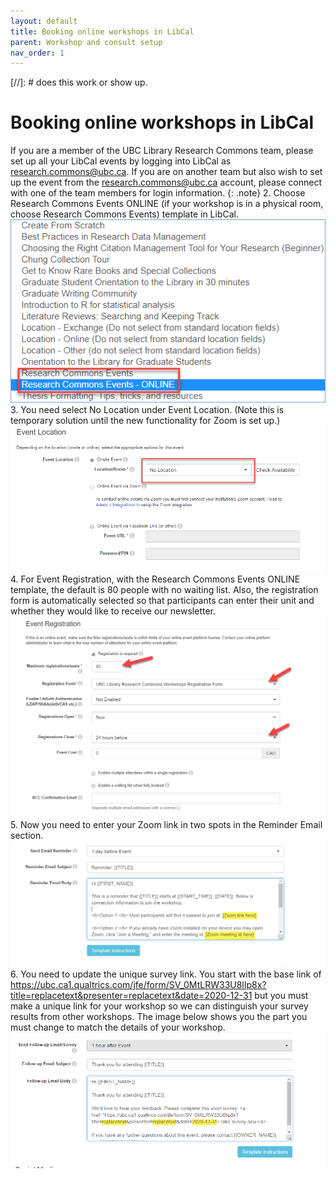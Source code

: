 ```yaml
---
layout: default
title: Booking online workshops in LibCal
parent: Workshop and consult setup
nav_order: 1
---
```

[//]: # does this work or show up.

# Booking online workshops in LibCal
If you are a member of the UBC Library Research Commons team, please set up all your LibCal events by logging into LibCal as research.commons@ubc.ca. If you are on another team but also wish to set up the event from the research.commons@ubc.ca account, please connect with one of the team members for login information.
{: .note}
2. Choose Research Commons Events ONLINE (if your workshop is in a physical room, choose Research Commons Events) template in LibCal.
![](../../assets/images/picktemplate.png)
3. You need select No Location under Event Location. (Note this is temporary solution until the new functionality for Zoom is set up.)
![](../../assets/images/eventlocationnolocation.png)
4. For Event Registration, with the Research Commons Events ONLINE template, the default is 80 people with no waiting list. Also, the registration form is automatically selected so that participants can enter their unit and whether they would like to receive our newsletter.
![](../../assets/images/eventregistrationinfo.png)
5.  Now you need to enter your Zoom link in two spots in the Reminder Email section.
![](../../assets/images/zoomlinkentry.png)
6. You need to update the unique survey link. You start with the base link of <a href="https://ubc.ca1.qualtrics.com/jfe/form/SV_0MtLRW33U8lIp8x?title=replacetext&presenter=replacetext&date=2020-12-31" target="_blank">https://ubc.ca1.qualtrics.com/jfe/form/SV_0MtLRW33U8lIp8x?title=replacetext&presenter=replacetext&date=2020-12-31</a> but you must make a unique link for your workshop so we can distinguish your survey results from other workshops.  The image below shows you the part you must change to match the details of your workshop. 
![](../../assets/images/uniquesurveylinkfollowup.png)

